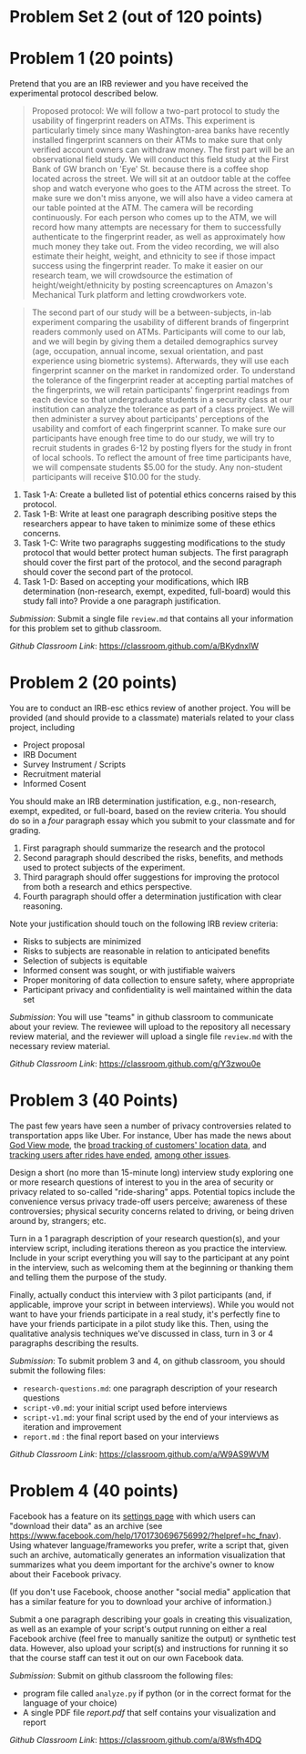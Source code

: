 # Problem Set 2 (out of 120 points)

# Problem 1 (20 points)

Pretend that you are an IRB reviewer and you have received the experimental protocol described below.

> Proposed protocol: We will follow a two-part protocol to study the usability of fingerprint readers on ATMs. This experiment is particularly timely since many Washington-area banks have recently installed fingerprint scanners on their ATMs to make sure that only verified account owners can withdraw money. The first part will be an observational field study. We will conduct this field study at the First Bank of GW branch on 'Eye' St. because there is a coffee shop located across the street. We will sit at an outdoor table at the coffee shop and watch everyone who goes to the ATM across the street. To make sure we don't miss anyone, we will also have a video camera at our table pointed at the ATM. The camera will be recording continuously. For each person who comes up to the ATM, we will record how many attempts are necessary for them to successfully authenticate to the fingerprint reader, as well as approximately how much money they take out. From the video recording, we will also estimate their height, weight, and ethnicity to see if those impact success using the fingerprint reader. To make it easier on our research team, we will crowdsource the estimation of height/weight/ethnicity by posting screencaptures on Amazon's Mechanical Turk platform and letting crowdworkers vote.

> The second part of our study will be a between-subjects, in-lab experiment comparing the usability of different brands of fingerprint readers commonly used on ATMs. Participants will come to our lab, and we will begin by giving them a detailed demographics survey (age, occupation, annual income, sexual orientation, and past experience using biometric systems). Afterwards, they will use each fingerprint scanner on the market in randomized order. To understand the tolerance of the fingerprint reader at accepting partial matches of the fingerprints, we will retain participants' fingerprint readings from each device so that undergraduate students in a security class at our institution can analyze the tolerance as part of a class project. We will then administer a survey about participants' perceptions of the usability and comfort of each fingerprint scanner. To make sure our participants have enough free time to do our study, we will try to recruit students in grades 6-12 by posting flyers for the study in front of local schools. To reflect the amount of free time participants have, we will compensate students $5.00 for the study. Any non-student participants will receive $10.00 for the study.

1. Task 1-A: Create a bulleted list of potential ethics concerns raised by this protocol.
2. Task 1-B: Write at least one paragraph describing positive steps the researchers appear to have taken to minimize some of these ethics concerns.
3. Task 1-C: Write two paragraphs suggesting modifications to the study protocol that would better protect human subjects. The first paragraph should cover the first part of the protocol, and the second paragraph should cover the second part of the protocol.
4. Task 1-D: Based on accepting your modifications, which IRB determination (non-research, exempt, expedited, full-board) would this study fall into? Provide a one paragraph justification. 

*Submission*: Submit a single file `review.md` that contains all your information for this problem set to github classroom.

*Github Classroom Link*: https://classroom.github.com/a/BKydnxIW



# Problem 2 (20 points)

You are to conduct an IRB-esc ethics review of another project. You will be provided (and should provide to a classmate) materials related to your class project, including

* Project proposal
* IRB Document
* Survey Instrument / Scripts
* Recruitment material
* Informed Cosent

You should make an IRB determination justification, e.g., non-research, exempt, expedited, or full-board, based on the review criteria. You should do so in a *four* paragraph essay which you submit to your classmate and for grading. 

1. First paragraph should summarize the research and the protocol
2. Second paragraph should described the risks, benefits, and methods used to protect subjects of the experiment.
3. Third paragraph should offer suggestions for improving the protocol from both a research and ethics perspective. 
3. Fourth paragraph should offer a determination justification with clear reasoning. 


Note your justification should touch on the following IRB review criteria:

* Risks to subjects are minimized
* Risks to subjects are reasonable in relation to anticipated benefits
* Selection of subjects is equitable
* Informed consent was sought, or with justifiable waivers
* Proper monitoring of data collection to ensure safety, where appropriate
* Participant privacy and confidentiality is well maintained within the data set

*Submission*: You will use "teams" in github classroom to communicate about your review. The reviewee will upload to the repository all necessary review material, and the reviewer will upload a single file `review.md` with the necessary review material. 

*Github Classroom Link*: https://classroom.github.com/g/Y3zwou0e



# Problem 3 (40 Points)

The past few years have seen a number of privacy controversies related to transportation apps like Uber. For instance, Uber has made the news about [God View mode](https://motherboard.vice.com/en_us/article/ubers-god-view-was-once-available-to-drivers), the [broad tracking of customers' location data](https://www.eff.org/deeplinks/2016/12/uber-should-restore-user-control-location-privacy), and [tracking users after rides have ended](https://consumerist.com/2016/12/07/uber-tracks-you-even-after-your-ride-invasion-of-privacy-or-necessary/), [among other issues](https://www.revealnews.org/blog/why-privacy-advocates-are-worried-about-ubers-security-problems/).

Design a short (no more than 15-minute long) interview study exploring one or more research questions of interest to you in the area of security or privacy related to so-called "ride-sharing" apps. Potential topics include the convenience versus privacy trade-off users perceive; awareness of these controversies; physical security concerns related to driving, or being driven around by, strangers; etc.

Turn in a 1 paragraph description of your research question(s), and your interview script, including iterations thereon as you practice the interview.  Include in your script everything you will say to the participant at any point in the interview, such as welcoming them at the beginning or thanking them and telling them the purpose of the study.

Finally, actually conduct this interview with 3 pilot participants (and, if applicable, improve your script in between interviews). While you would not want to have your friends participate in a real study, it's perfectly fine to have your friends participate in a pilot study like this. Then, using the qualitative analysis techniques we've discussed in class, turn in 3 or 4 paragraphs describing the results.


*Submission*: To submit problem 3 and 4, on github classroom, you should submit the following files: 
* `research-questions.md`: one paragraph description of your research questions
* `script-v0.md`: your initial script used before interviews
* `script-v1.md`: your final script used by the end of your interviews as iteration and improvement
* `report.md` : the final report based on your interviews

*Github Classroom Link*: https://classroom.github.com/a/W9AS9WVM

# Problem 4 (40 points)

Facebook has a feature on its [settings page](https://www.facebook.com/settings?tab=account) with which users can "download their data" as an archive (see https://www.facebook.com/help/1701730696756992/?helpref=hc_fnav). Using whatever language/frameworks you prefer, write a script that, given such an archive, automatically generates an information visualization that summarizes what you deem important for the archive's owner to know about their Facebook privacy. 

(If you don't use Facebook, choose another "social media" application that has a similar feature for you to download your archive of information.)

Submit a one paragraph describing your goals in creating this visualization, as well as an example of your script's output running on either a real Facebook archive (feel free to manually sanitize the output) or synthetic test data. However, also upload your script(s) and instructions for running it so that the course staff can test it out on our own Facebook data.


*Submission*: Submit on github classroom the following files:
* program file called `analyze.py` if python (or in the correct format for the language of your choice)
* A single PDF file *report.pdf* that self contains your visualization and report

*Github Classroom Link*: https://classroom.github.com/a/8Wsfh4DQ
